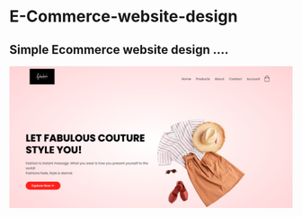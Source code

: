 # E-Commerce-website-design

## Simple Ecommerce website design ....

![Screenshot](screenshot.png)
